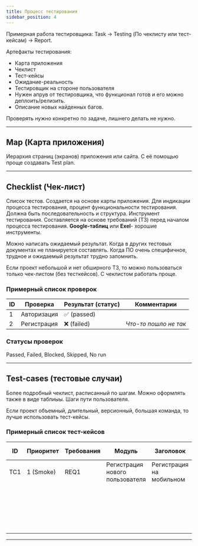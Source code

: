 ```yaml
---
title: Процесс тестирования
sidebar_position: 4
---
```


Примерная работа тестировщика: Task -> Testing (По чеклисту или тест-кейсам) -> Report.

Артефакты тестирования:

- Карта приложения
- Чеклист
- Тест-кейсы
- Ожидание-реальность
- Тестировщик на стороне пользователя
- Нужен апрув от тестировщика, что функционал готов и его можно деплоить/релизить.
- Описание новых найденных багов.

Проверять нужно конкретно по задаче, лишнего делать не нужно.

***

## Map (Карта приложения)

Иерархия страниц (экранов) приложения или сайта. С её помощью проще создавать Test plan.

***

## Checklist (Чек-лист)

Список тестов. Создается на основе карты приложения. Для индикации процесса тестирования, процент функциональности тестирования. Должна быть последовательность и структура. Инструмент тестирования. Составляется на основе требований (ТЗ) перед началом процесса тестирования. **Google-таблиц** или **Exel**- хорошие инструменты.

Можно написать ожидаемый результат. Когда в других тестовых документах не планируется составлять. Когда ПО очень специфичное, трудное и ожидаемый результат трудно запомнить.

Если проект небольшой и нет обширного ТЗ, то можно пользоваться только чек-листом (без тесткейсов). С чеклистом работать проще.

### Примерный список проверок

|ID|Проверка|Результат (статус)|Комментарии|
|---|---|---|---|
|1|Авторизация|✅ (passed)| |
|2|Регистрация|❌ (failed)|*Что-то пошло не так*|

### Статусы проверок

Passed, Failed, Blocked, Skipped, No run

***

## Test-cases (тестовые случаи)

Более подробный чеклист, расписанный по шагам. Можно оформлять также в виде таблиыы. Шаги пути пользователя.

Если проект объемный, длительный, версионный, большая команда, то лучше использовать тест-кейсы.

### Примерный список тест-кейсов

|ID|Приоритет|Требования|Модуль|Заголовок|Шаги|Ожидаемый результат|Фактический результат|Дефект|
|---|---|---|---|---|---|---|---|---|
|TC1|1 (Smoke)|REQ1|Регистрация нового пользователя|Регистрация на мобильном|1. Открыть сайт|Сайт загружен| | |
|| | | | |2. Окрыть страницу регистрации|Форма окрывается| | |
|| | | | |3. Ввести номер телефона|Введенный номер отображается| |

***
